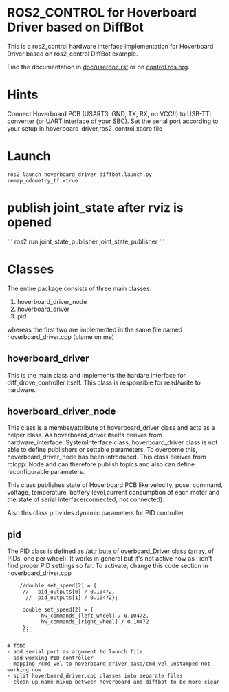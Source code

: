 # ROS2_CONTROL for Hoverboard Driver based on DiffBot
This is a ros2_control hardware interface implementation for Hoverboard Driver based on ros2_control DiffBot example.

Find the documentation in [doc/userdoc.rst](doc/userdoc.rst) or on [control.ros.org](https://control.ros.org/master/doc/ros2_control_demos/example_2/doc/userdoc.html).

# Hints
Connect Hoverboard PCB (USART3, GND, TX, RX, no VCC!!) to USB-TTL converter (or UART interface of your SBC).
Set the serial port according to your setup in hoverboard_driver.ros2_control.xacro file

# Launch
```
ros2 launch hoverboard_driver diffbot.launch.py remap_odometry_tf:=true

```
# **publish joint_state after rviz is opened**
'''
ros2 run joint_state_publisher joint_state_publisher
'''
# Classes
The entire package consists of three main classes:
1. hoverboard_driver_node
2. hoverboard_driver
3. pid

whereas the first two are implemented in the same file named hoverboard_driver.cpp (blame on me)

## hoverboard_driver
This is the main class and implements the hardare interface for diff_drove_controller itself. This class is responsible for read/write to hardware.

## hoverboard_driver_node
This class is a member/attribute of hoverboard_driver class and acts as a helper class. As hoverboard_driver itselfs derives from hardware_interface::SystemInterface class, hoverboard_driver class is not able to define publishers or settable parameters. To overcome this, hoverboard_driver_node has been introduced. This class derives from rclcpp::Node and can therefore publish topics and also can define reconfigurable parameters. 

This class publishes state of Hoverboard PCB like velocity, pose, command, voltage, temperature, battery level,current consumption of each motor and the state of serial interface(connected, not connected).

Also this class provides dynamic parameters for PID controller

## pid
The PID class is defined as /attribute of overboard_Driver class (array, of PIDs, one per wheel).
It works in general but it's not active now as I idn't find proper PID settings so far.
To activate, change this code section in hoverboard_driver.cpp

```    // Convert PID outputs in RAD/S to RPM
    //double set_speed[2] = {
     //   pid_outputs[0] / 0.10472,
      //  pid_outputs[1] / 0.10472};

     double set_speed[2] = {
           hw_commands_[left_wheel] / 0.10472,
           hw_commands_[right_wheel] / 0.10472
     };
     ```

# TODO
- add serial port as argument to launch file
- add working PID controller
- mapping /cmd_vel to hoverboard_driver_base/cmd_vel_unstamped not working now
- split hoverboard_driver.cpp classes into separate files
- clean up name mixup between hoverboard and diffbot to be more clear

